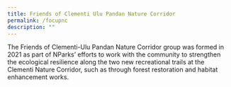 ```yaml
---
title: Friends of Clementi Ulu Pandan Nature Corridor
permalink: /focupnc
description: ""
---
```

The Friends of Clementi-Ulu Pandan Nature Corridor group was formed in 2021 as part of NParks’ efforts to work with the community to strengthen the ecological resilience along the two new recreational trails at the Clementi Nature Corridor, such as through forest restoration and habitat enhancement works.

